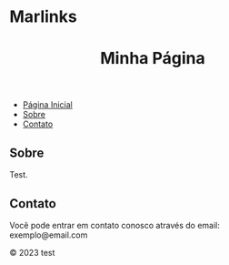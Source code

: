 # Marlinks
<!DOCTYPE html>
<html lang="pt-br">
<head>
    <meta charset="UTF-8">
    <meta name="viewport" content="width=device-width, initial-scale=1.0">
    <title>Minha Página</title>
    <link rel="stylesheet" href="estilo.css">
</head>
<body>
    <header>
        <h1>Minha Página</h1>
    </header>
    <nav>
        <ul>
            <li><a href="#">Página Inicial</a></li>
            <li><a href="#">Sobre</a></li>
            <li><a href="#">Contato</a></li>
        </ul>
    </nav>
    <main>
        <section>
            <h2>Sobre</h2>
            <p>Test.</p>
        </section>
        <section>
            <h2>Contato</h2>
            <p>Você pode entrar em contato conosco através do email: exemplo@email.com</p>
        </section>
    </main>
    <footer>
        <p>&copy; 2023 test</p>
    </footer>
</body>
</html>
